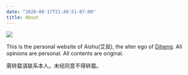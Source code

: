 ```yaml
---
date: "2020-08-17T21:48:51-07:00"
title: About
---
```


![](/img/logo_50.jpg)

This is the personal website of Aishu(艾叔), the alter ego of [Diheng](https://www.dihengzhang.info). All opinions are personal. All contents are original.

需转载请联系本人。未经同意不得转载。
